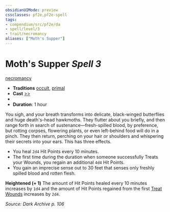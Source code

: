 ```yaml
---
obsidianUIMode: preview
cssclasses: pf2e,pf2e-spell
tags:
- compendium/src/pf2e/da
- spell/level/3
- trait/necromancy
aliases: ["Moth's Supper"]
---
```

# Moth's Supper *Spell 3*   
[necromancy](rules/traits/necromancy.md "Necromancy School Trait")  

- **Traditions** [occult](rules/traits/occult.md "Occult Tradition Trait"), [primal](rules/traits/primal.md "Primal Tradition Trait")
- **Cast** [>>](rules/core-rulebook/chapter-9-playing-the-game.md#Actions "Two-Action") 
- 
- **Duration**: 1 hour

You sigh, and your breath transforms into delicate, black-winged butterflies and huge death's-head hawkmoths. They flutter about you briefly, and then range forth in search of sustenance—fresh-spilled blood, by preference, but rotting corpses, flowering plants, or even left-behind food will do in a pinch. They then return, perching on your hair or shoulders and whispering their secrets into your ears. This has three effects.

- You heal `2d4` Hit Points every 10 minutes.
- The first time during the duration when someone successfully Treats your Wounds, you regain an additional `4d4` Hit Points.
- You gain an imprecise sense out to 30 feet that senses only freshly spilled blood and rotten flesh.

**Heightened (+ 1)** The amount of Hit Points healed every 10 minutes increases by `1d4` and the amount of Hit Points regained from the first [Treat Wounds](rules/actions/treat-wounds.md) increases by `2d4`.

*Source: Dark Archive p. 106*